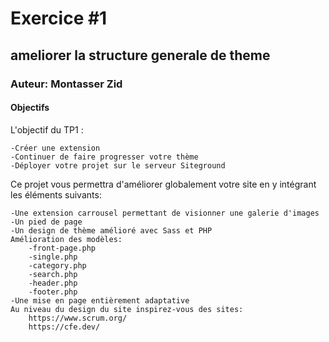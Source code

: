 # Exercice #1
## ameliorer la structure generale de theme
### Auteur: Montasser Zid
#### Objectifs
L'objectif du TP1 :

    -Créer une extension
    -Continuer de faire progresser votre thème
    -Déployer votre projet sur le serveur Siteground

Ce projet vous permettra d'améliorer globalement votre site en y intégrant les éléments suivants:

    -Une extension carrousel permettant de visionner une galerie d'images
    -Un pied de page
    -Un design de thème amélioré avec Sass et PHP
    Amélioration des modèles:
        -front-page.php
        -single.php
        -category.php
        -search.php
        -header.php
        -footer.php
    -Une mise en page entièrement adaptative
    Au niveau du design du site inspirez-vous des sites:
        https://www.scrum.org/
        https://cfe.dev/
